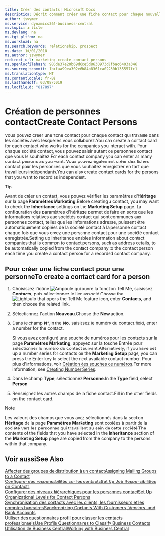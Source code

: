 ```yaml
---
title: Créer des contacts| Microsoft Docs
description: Décrit comment créer une fiche contact pour chaque nouvelle personne ou nouveau prospect avec lequel vous collaborez ou entretenez des relations professionnelles.
author: jswymer
ms.service: dynamics365-business-central
ms.topic: article
ms.devlang: na
ms.tgt_pltfrm: na
ms.workload: na
ms.search.keywords: relationship, prospect
ms.date: 10/01/2018
ms.author: jswymer
redirect_url: marketing-create-contact-persons
ms.openlocfilehash: 983de37e20b69d6ce5d8630973d8fbac6403a346
ms.sourcegitcommit: 1bcfaa99ea302e6b84b8361ca02730b135557fc1
ms.translationtype: HT
ms.contentlocale: fr-BE
ms.lasthandoff: 03/08/2019
ms.locfileid: "817897"
---
```

# <a name="create-contact-persons"></a><span data-ttu-id="7e20d-103">Création de personnes contact</span><span class="sxs-lookup"><span data-stu-id="7e20d-103">Create Contact Persons</span></span>
<span data-ttu-id="7e20d-104">Vous pouvez créer une fiche contact pour chaque contact qui travaille dans les sociétés avec lesquelles vous collaborez.</span><span class="sxs-lookup"><span data-stu-id="7e20d-104">You can create a contact card for each contact who works for the companies you interact with.</span></span> <span data-ttu-id="7e20d-105">Pour chaque société contact, vous pouvez saisir autant de personnes contact que vous le souhaitez.</span><span class="sxs-lookup"><span data-stu-id="7e20d-105">For each contact company you can enter as many contact persons as you want.</span></span> <span data-ttu-id="7e20d-106">Vous pouvez également créer des fiches contact pour les personnes que vous souhaitez enregistrer en tant que travailleurs indépendants.</span><span class="sxs-lookup"><span data-stu-id="7e20d-106">You can also create contact cards for the persons that you want to record as independent.</span></span>

> [!TIP]  
>   <span data-ttu-id="7e20d-107">Avant de créer un contact, vous pouvez vérifier les paramètres d'**Héritage** sur la page **Paramètres Marketing**.</span><span class="sxs-lookup"><span data-stu-id="7e20d-107">Before creating a contact, you may want to check the **Inheritance** settings on the **Marketing Setup** page.</span></span> <span data-ttu-id="7e20d-108">La configuration des paramètres d'héritage permet de faire en sorte que les informations relatives aux sociétés contact qui sont communes aux personnes contact, telles que les informations adresse, puissent être automatiquement copiées de la société contact à la personne contact chaque fois que vous créez une personne contact pour une société contact enregistrée.</span><span class="sxs-lookup"><span data-stu-id="7e20d-108">Setting up inheritance enables information about contact companies that is common to contact persons, such as address details, to be automatically copied from the contact company to the contact person each time you create a contact person for a recorded contact company.</span></span>

## <a name="to-create-a-contact-card-for-a-person"></a><span data-ttu-id="7e20d-109">Pour créer une fiche contact pour une personne</span><span class="sxs-lookup"><span data-stu-id="7e20d-109">To create a contact card for a person</span></span>
1. <span data-ttu-id="7e20d-110">Choisissez l'icône ![Ampoule qui ouvre la fonction Tell Me](media/ui-search/search_small.png "Dites-moi ce que vous voulez faire"), saisissez **Contacts**, puis sélectionnez le lien associé.</span><span class="sxs-lookup"><span data-stu-id="7e20d-110">Choose the ![Lightbulb that opens the Tell Me feature](media/ui-search/search_small.png "Tell me what you want to do") icon, enter **Contacts**, and then choose the related link.</span></span>
2. <span data-ttu-id="7e20d-111">Sélectionnez l'action **Nouveau**.</span><span class="sxs-lookup"><span data-stu-id="7e20d-111">Choose the **New** action.</span></span>
3. <span data-ttu-id="7e20d-112">Dans le champ **N°**,</span><span class="sxs-lookup"><span data-stu-id="7e20d-112">In the **No.**</span></span> <span data-ttu-id="7e20d-113">saisissez le numéro du contact.</span><span class="sxs-lookup"><span data-stu-id="7e20d-113">field, enter a number for the contact.</span></span>

    <span data-ttu-id="7e20d-114">Si vous avez configuré une souche de numéros pour les contacts sur la page **Paramètres Marketing**, appuyez sur la touche Entrée pour sélectionner le numéro de contact suivant.</span><span class="sxs-lookup"><span data-stu-id="7e20d-114">Alternatively, if you have set up a number series for contacts on the **Marketing Setup** page, you can press the Enter key to select the next available contact number.</span></span> <span data-ttu-id="7e20d-115">Pour plus d'informations, voir [Création des souches de numéros](ui-create-number-series.md).</span><span class="sxs-lookup"><span data-stu-id="7e20d-115">For more information, see [Creating Number Series](ui-create-number-series.md).</span></span>
4. <span data-ttu-id="7e20d-116">Dans le champ **Type**, sélectionnez **Personne**.</span><span class="sxs-lookup"><span data-stu-id="7e20d-116">In the **Type** field, select **Person**.</span></span>
5. <span data-ttu-id="7e20d-117">Renseignez les autres champs de la fiche contact.</span><span class="sxs-lookup"><span data-stu-id="7e20d-117">Fill in the other fields on the contact card.</span></span>

> [!NOTE]  
>   <span data-ttu-id="7e20d-118">Les valeurs des champs que vous avez sélectionnés dans la section **Héritage** de la page **Paramètres Marketing** sont copiées à partir de la société vers les personnes qui travaillent au sein de cette société.</span><span class="sxs-lookup"><span data-stu-id="7e20d-118">The contents of the fields that you have selected in the **Inheritance** section of the **Marketing Setup** page are copied from the company to the persons within that company.</span></span>

## <a name="see-also"></a><span data-ttu-id="7e20d-119">Voir aussi</span><span class="sxs-lookup"><span data-stu-id="7e20d-119">See Also</span></span>
[<span data-ttu-id="7e20d-120">Affecter des groupes de distribution à un contact</span><span class="sxs-lookup"><span data-stu-id="7e20d-120">Assigning Mailing Groups to a Contact</span></span>](marketing-mailing-groups.md#AssignMailGroupContact)  
[<span data-ttu-id="7e20d-121">Configurer des responsabilités sur les contacts</span><span class="sxs-lookup"><span data-stu-id="7e20d-121">Set Up Job Responsibilities on Contacts</span></span>](marketing-job-responsibilities.md)  
[<span data-ttu-id="7e20d-122">Configurer des niveaux hiérarchiques pour les personnes contact</span><span class="sxs-lookup"><span data-stu-id="7e20d-122">Set Up Organizational Levels for Contact Persons</span></span>](marketing-organizational-levels.md)  
[<span data-ttu-id="7e20d-123">Synchronisation des contacts avec les clients, les fournisseurs et les comptes bancaires</span><span class="sxs-lookup"><span data-stu-id="7e20d-123">Synchronizing Contacts With Customers, Vendors, and Bank Accounts</span></span>](marketing-synchronize-contacts-customers-vendors-bank-accounts.md)  
[<span data-ttu-id="7e20d-124">Utiliser des questionnaires profil pour classer les contacts professionnels</span><span class="sxs-lookup"><span data-stu-id="7e20d-124">Use Profile Questionnaires to Classify Business Contacts</span></span>](marketing-create-contact-profile-questionnaire.md)  
[<span data-ttu-id="7e20d-125">Utilisation de Business Central</span><span class="sxs-lookup"><span data-stu-id="7e20d-125">Working with Business Central</span></span>](ui-work-product.md)  
